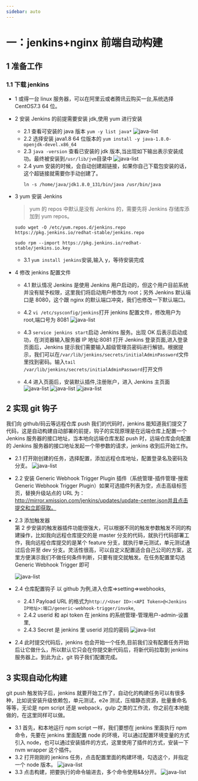 ```yaml
---
sidebar: auto
---
```


# 一：jenkins+nginx 前端自动构建

## 1 准备工作

### 1.1 下载 jenkins

- 1 或得一台 linux 服务器，可以在阿里云或者腾讯云购买一台,系统选择 CentOS7.3 64 位。
- 2 安装 Jenkins 的前提需要安装 jdk,使用 yum 进行安装
  - 2.1 查看可安装的 java 版本 `yum -y list java*`
    ![java-list](~./images/java-list.png)
  - 2.2 选择安装 java1.8 64 位版本的 `yum install -y java-1.8.0-openjdk-devel.x86_64`
  - 2.3 `java -version` 查看已安装的 jdk 版本,当出现如下输出表示安装成功。最终被安装到`/usr/lib/jvm`目录中
    ![java-list](~./images/java-version.png)
  - 2.4 yum 安装的时候，会自动创建超链接，如果你自己下载包安装的话，这个超链接就需要你手动创建了。
    ```
    ln -s /home/java/jdk1.8.0_131/bin/java /usr/bin/java
    ```
- 3 yum 安装 Jenkins

  > yum 的 repos 中默认是没有 Jenkins 的，需要先将 Jenkins 存储库添加到 yum repos。

  ```
  sudo wget -O /etc/yum.repos.d/jenkins.repo https://pkg.jenkins.io/redhat-stable/jenkins.repo

  sudo rpm --import https://pkg.jenkins.io/redhat-stable/jenkins.io.key

  ```

  - 3.1 `yum install jenkins`安装,输入 y，等待安装完成

- 4 修改 jenkins 配置文件

  - 4.1 默认情况 Jenkins 是使用 Jenkins 用户启动的，但这个用户目前系统并没有赋予权限，这里我们将启动用户修改为 root；另外 Jenkins 默认端口是 8080，这个跟 nginx 的默认端口冲突，我们也修改一下默认端口。

  - 4.2 `vi /etc/sysconfig/jenkins`打开 jenkins 配置文件，修改用户为 root,端口号为 8081
    ![java-list](~./images/jenkins-conf.png)
  - 4.3 `service jenkins start`启动 Jenkins 服务。出现 OK 后表示启动成功，在浏览器输入服务器 IP 地址:8081 打开 Jenkins 登录页面,进入登录页面后，Jenkins 提示我们需要输入超级管理员密码进行解锁。根据提示，我们可以在`/var/lib/jenkins/secrets/initialAdminPassword`文件里找到密码。输入`tail /var/lib/jenkins/secrets/initialAdminPassword`打开文件
  - 4.4 进入页面后，安装默认插件,注册账户，进入 Jenkins 主页面
    ![java-list](~./images/jenkins-plugin-install.png)
    ![java-list](~./images/jenkins-create-user.png)
    ![java-list](~./images/jenkins-home.png)

## 2 实现 git 钩子

我们向 github/码云等远程仓库 push 我们的代码时，jenkins 能知道我们提交了代码，这是自动构建自动部署的前提，钩子的实现原理是在远端仓库上配置一个 Jenkins 服务器的接口地址，当本地向远端仓库发起 push 时，远端仓库会向配置的 Jenkins 服务器的接口地址发起一个带参数的请求，jenkins 收到后开始工作。

- 2.1 打开刚创建的任务，选择配置，添加远程仓库地址，配置登录名及密码及分支。
  ![java-list](~./images/jenkins-git.png)
- 2.2 安装 Generic Webhook Trigger Plugin 插件（系统管理-插件管理-搜索 Generic Webhook Trigger Plugin）如果可选插件列表为空，点击高级标签页，替换升级站点的 URL 为：http://mirror.xmission.com/jenkins/updates/update-center.json并且点击提交和立即获取。
- 2.3 添加触发器</br>
  第 2 步安装的触发器插件功能很强大，可以根据不同的触发参数触发不同的构建操作，比如我向远程仓库提交的是 master 分支的代码，就执行代码部署工作，我向远程仓库提交的是某个 feature 分支，就执行单元测试，单元测试通过后合并至 dev 分支。灵活性很高，可以自定义配置适合自己公司的方案，这里方便演示我们不做任何条件判断，只要有提交就触发。在任务配置里勾选 Generic Webhook Trigger 即可

  ![java-list](~./images/jenkins-webhook.png)

- 2.4 仓库配置钩子 以 github 为例,进入仓库=>setting=>webhooks,
  - 2.4.1 Payload URL 的格式为`http://<User ID>:<API Token>@<Jenkins IP地址>:端口/generic-webhook-trigger/invoke`,
  - 2.4.2 userid 和 api token 在 jenkins 的系统管理-管理用户-admin-设置里,
  - 2.4.3 Secret 是 jenkins 里 userid 对应的密码
    ![java-list](~./images/jenkins-github-webhooks.png)
- 2.4 此时提交代码后，jenkins 也会开始一个任务,目前我们没有配置任务开始后让它做什么，所以默认它只会在你提交新代码后，将新代码拉取到 jenkins 服务器上。到此为止，git 钩子我们配置完成。

## 3 实现自动化构建

git push 触发钩子后，jenkins 就要开始工作了，自动化的构建任务可以有很多种，比如说安装升级依赖包，单元测试，e2e 测试，压缩静态资源，批量重命名等等，无论是 npm script 还是 webpack，gulp 之类的工作流，你之前在本地能做的，在这里同样可以做。

- 3.1 首先，和本地运行 npm script 一样，我们要想在 jenkins 里面执行 npm 命令，先要在 jenkins 里面配置 node 的环境，可以通过配置环境变量的方式引入 node，也可以通过安装插件的方式，这里使用了插件的方式，安装一下 nvm wrapper 这个插件。
- 3.2 打开刚刚的 jenkins 任务，点击配置里面的构建环境，勾选这个，并指定一个 node 版本。
  ![java-list](~./images/jenkins-autobuild.png)
- 3.3 点击构建，把要执行的命令输进去，多个命令使用&&分开。
  ![java-list](~./images/jenkins-build-shell.png)
